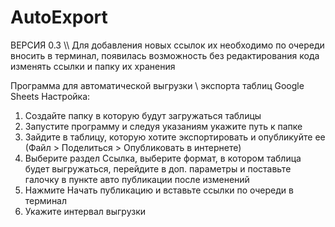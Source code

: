 # AutoExport
ВЕРСИЯ 0.3 \\\\ Для добавления новых ссылок их необходимо по очереди вносить в терминал, появилась возможность без редактирования кода изменять ссылки и папку их хранения




Программа для автоматической выгрузки \ экспорта таблиц Google Sheets
Настройка:
1) Создайте папку в которую будут загружаться таблицы
2) Запустите программу и следуя указаниям укажите путь к папке
3) Зайдите в таблицу, которую хотите экспортировать и опубликуйте ее (Файл > Поделиться > Опубликовать в интернете)
4) Выберите раздел Ссылка, выберите формат, в котором таблица будет выгружаться, перейдите в доп. параметры и поставьте галочку в пункте авто публикации после изменений
5) Нажмите Начать публикацию и вставьте ссылки по очереди в терминал
6) Укажите интервал выгрузки
